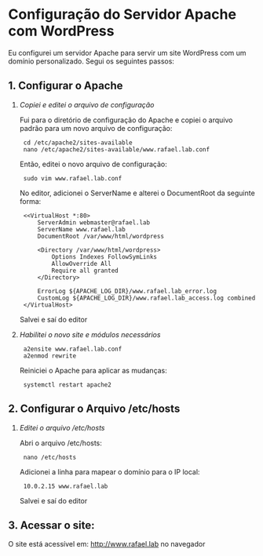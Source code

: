 # Configuração do Servidor Apache com WordPress

Eu configurei um servidor Apache para servir um site WordPress com um domínio personalizado. Segui os seguintes passos:

## 1. Configurar o Apache

1. *Copiei e editei o arquivo de configuração*

    Fui para o diretório de configuração do Apache e copiei o arquivo padrão para um novo arquivo de configuração:

        cd /etc/apache2/sites-available
        nano /etc/apache2/sites-available/www.rafael.lab.conf
    
    Então, editei o novo arquivo de configuração:

        sudo vim www.rafael.lab.conf
    

    No editor, adicionei o ServerName e alterei o DocumentRoot da seguinte forma:

        <<VirtualHost *:80>
            ServerAdmin webmaster@rafael.lab
            ServerName www.rafael.lab
            DocumentRoot /var/www/html/wordpress

            <Directory /var/www/html/wordpress>
                Options Indexes FollowSymLinks
                AllowOverride All
                Require all granted
            </Directory>

            ErrorLog ${APACHE_LOG_DIR}/www.rafael.lab_error.log
            CustomLog ${APACHE_LOG_DIR}/www.rafael.lab_access.log combined
        </VirtualHost>

    

    Salvei e saí do editor
2. *Habilitei o novo site e módulos necessários*

        a2ensite www.rafael.lab.conf
        a2enmod rewrite

    Reiniciei o Apache para aplicar as mudanças:

        systemctl restart apache2
    
## 2. Configurar o Arquivo /etc/hosts

1. *Editei o arquivo /etc/hosts*


    Abri o arquivo /etc/hosts:

        nano /etc/hosts
    
    Adicionei a linha para mapear o domínio para o IP local:

        10.0.2.15 www.rafael.lab
    
    Salvei e saí do editor

## 3. Acessar o site:
   O site está acessível em: http://www.rafael.lab no navegador